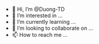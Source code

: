 - 👋 Hi, I’m @Duong-TD
- 👀 I’m interested in ...
- 🌱 I’m currently learning ...
- 💞️ I’m looking to collaborate on ...
- 📫 How to reach me ...

<!---
Duong-TD/Duong-TD is a ✨ special ✨ repository because its `README.md` (this file) appears on your GitHub profile.
You can click the Preview link to take a look at your changes.
--->
